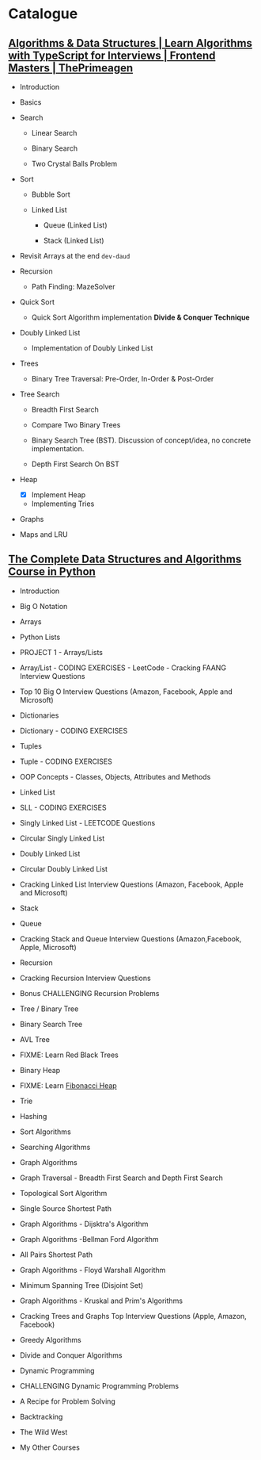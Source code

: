 # Catalogue

## [Algorithms & Data Structures | Learn Algorithms with TypeScript for Interviews | Frontend Masters | ThePrimeagen](https://frontendmasters.com/courses/algorithms/)

- Introduction

- Basics

- Search

  - Linear Search

  - Binary Search

  - Two Crystal Balls Problem

- Sort

  - Bubble Sort

  - Linked List

    - Queue (Linked List)

    - Stack (Linked List)

- Revisit Arrays at the end `dev-daud`

- Recursion

  - Path Finding: MazeSolver

- Quick Sort

  - Quick Sort Algorithm implementation **Divide & Conquer Technique**

- Doubly Linked List

  - Implementation of Doubly Linked List

- Trees

  - Binary Tree Traversal: Pre-Order, In-Order & Post-Order

- Tree Search

  - Breadth First Search

  - Compare Two Binary Trees

  - Binary Search Tree (BST). Discussion of concept/idea, no concrete implementation.

  - Depth First Search On BST

- Heap

  - [x] Implement Heap

  - Implementing Tries

- Graphs

- Maps and LRU

## [The Complete Data Structures and Algorithms Course in Python](https://www.udemy.com/course/data-structures-and-algorithms-bootcamp-in-python/)

- Introduction

- Big O Notation

- Arrays

- Python Lists

- PROJECT 1 - Arrays/Lists

- Array/List - CODING EXERCISES - LeetCode - Cracking FAANG Interview Questions

- Top 10 Big O Interview Questions (Amazon, Facebook, Apple and Microsoft)

- Dictionaries

- Dictionary - CODING EXERCISES

- Tuples

- Tuple - CODING EXERCISES

- OOP Concepts - Classes, Objects, Attributes and Methods

- Linked List

- SLL - CODING EXERCISES

- Singly Linked List - LEETCODE Questions

- Circular Singly Linked List

- Doubly Linked List

- Circular Doubly Linked List

- Cracking Linked List Interview Questions (Amazon, Facebook, Apple and Microsoft)

- Stack

- Queue

- Cracking Stack and Queue Interview Questions (Amazon,Facebook, Apple, Microsoft)

- Recursion

- Cracking Recursion Interview Questions

- Bonus CHALLENGING Recursion Problems

- Tree / Binary Tree

- Binary Search Tree

- AVL Tree

- FIXME: Learn Red Black Trees

- Binary Heap

- FIXME: Learn [Fibonacci Heap](https://youtu.be/6JxvKfSV9Ns?si=N6F7ex9uDTo1xEcD)

- Trie

- Hashing

- Sort Algorithms

- Searching Algorithms

- Graph Algorithms

- Graph Traversal - Breadth First Search and Depth First Search

- Topological Sort Algorithm

- Single Source Shortest Path

- Graph Algorithms - Dijsktra's Algorithm

- Graph Algorithms -Bellman Ford Algorithm

- All Pairs Shortest Path

- Graph Algorithms - Floyd Warshall Algorithm

- Minimum Spanning Tree (Disjoint Set)

- Graph Algorithms - Kruskal and Prim's Algorithms

- Cracking Trees and Graphs Top Interview Questions (Apple, Amazon, Facebook)

- Greedy Algorithms

- Divide and Conquer Algorithms

- Dynamic Programming

- CHALLENGING Dynamic Programming Problems

- A Recipe for Problem Solving

- Backtracking

- The Wild West

- My Other Courses
